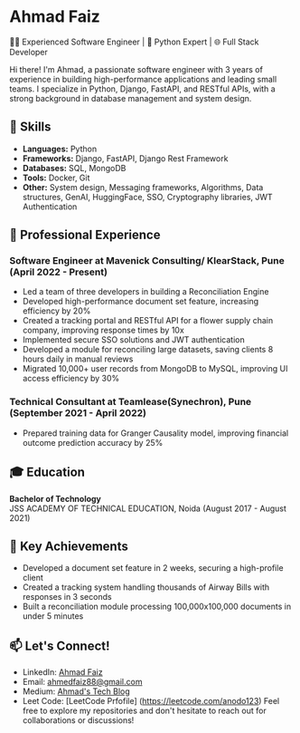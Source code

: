# Ahmad Faiz

👨‍💻 Experienced Software Engineer | 🐍 Python Expert | 🌐 Full Stack Developer

Hi there! I'm Ahmad, a passionate software engineer with 3 years of experience in building high-performance applications and leading small teams. I specialize in Python, Django, FastAPI, and RESTful APIs, with a strong background in database management and system design.

## 🚀 Skills

- **Languages:** Python
- **Frameworks:** Django, FastAPI, Django Rest Framework
- **Databases:** SQL, MongoDB
- **Tools:** Docker, Git
- **Other:** System design, Messaging frameworks, Algorithms, Data structures, GenAI, HuggingFace, SSO, Cryptography libraries, JWT Authentication

## 💼 Professional Experience

### Software Engineer at Mavenick Consulting/ KlearStack, Pune (April 2022 - Present)

- Led a team of three developers in building a Reconciliation Engine
- Developed high-performance document set feature, increasing efficiency by 20%
- Created a tracking portal and RESTful API for a flower supply chain company, improving response times by 10x
- Implemented secure SSO solutions and JWT authentication
- Developed a module for reconciling large datasets, saving clients 8 hours daily in manual reviews
- Migrated 10,000+ user records from MongoDB to MySQL, improving UI access efficiency by 30%

### Technical Consultant at Teamlease(Synechron), Pune (September 2021 - April 2022)

- Prepared training data for Granger Causality model, improving financial outcome prediction accuracy by 25%

## 🎓 Education

**Bachelor of Technology**  
JSS ACADEMY OF TECHNICAL EDUCATION, Noida (August 2017 - August 2021)

## 🌟 Key Achievements

- Developed a document set feature in 2 weeks, securing a high-profile client
- Created a tracking system handling thousands of Airway Bills with responses in 3 seconds
- Built a reconciliation module processing 100,000x100,000 documents in under 5 minutes

## 📫 Let's Connect!

- LinkedIn: [Ahmad Faiz](https://www.linkedin.com/in/af601)
- Email: ahmedfaiz88@gmail.com
- Medium: [Ahmad's Tech Blog](https://medium.com/@ahmedfaiz88)
- Leet Code: [LeetCode Prfofile] (https://leetcode.com/anodo123)
Feel free to explore my repositories and don't hesitate to reach out for collaborations or discussions!
